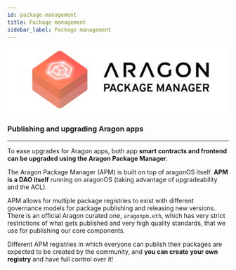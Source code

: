 ```yaml
---
id: package-management
title: Package management
sidebar_label: Package management
---
```


![](/docs/assets/brand/aragonpm.png)

### Publishing and upgrading Aragon apps
---

To ease upgrades for Aragon apps, both app **smart contracts and frontend can be upgraded using the Aragon Package Manager**.

The Aragon Package Manager (APM) is built on top of aragonOS itself. **APM is a DAO itself** running on aragonOS (taking advantage of upgradeability and the ACL).

APM allows for multiple package registries to exist with different governance models for package publishing and releasing new versions. There is an official Aragon curated one, `aragonpm.eth`, which has very strict restrictions of what gets published and very high quality standards, that we use for publishing our core components.

Different APM registries in which everyone can publish their packages are expected to be created by the community, and **you can create your own registry** and have full control over it!
